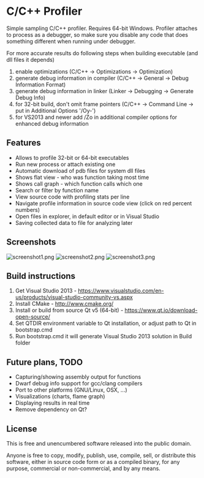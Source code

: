 C/C++ Profiler
==============

Simple sampling C/C++ profiler. Requires 64-bit Windows.
Profiler attaches to process as a debugger, so make sure you disable any code that does something different when running under debugger.

For more accurate results do following steps when building executable (and dll files it depends)

1. enable optimizations (C/C++ -> Optimizations -> Optimization)
2. generate debug information in compiler (C/C++ -> General -> Debug Information Format)
3. generate debug information in linker (Linker -> Debugging -> Generate Debug Info)
4. for 32-bit build, don't omit frame pointers (C/C++ -> Command Line -> put in Additional Options '/Oy-')
5. for VS2013 and newer add /Zo in additional compiler options for enhanced debug information

Features
--------

* Allows to profile 32-bit or 64-bit executables
* Run new process or attach existing one
* Automatic download of pdb files for system dll files
* Shows flat view - who was function taking most time
* Shows call graph - which function calls which one
* Search or filter by function name
* View source code with profiling stats per line
* Navigate profile information in source code view (click on red percent numbers)
* Open files in explorer, in default editor or in Visual Studio
* Saving collected data to file for analyzing later

Screenshots
-----------

![screenshot1.png](https://raw.githubusercontent.com/wiki/mmozeiko/CxxProfiler/screenshot1.png)
![screenshot2.png](https://raw.githubusercontent.com/wiki/mmozeiko/CxxProfiler/screenshot2.png)
![screenshot3.png](https://raw.githubusercontent.com/wiki/mmozeiko/CxxProfiler/screenshot3.png)


Build instructions
------------------

1. Get Visual Studio 2013 - https://www.visualstudio.com/en-us/products/visual-studio-community-vs.aspx
2. Install CMake - http://www.cmake.org/
3. Install or build from source Qt v5 (64-bit) - https://www.qt.io/download-open-source/
4. Set QTDIR environment variable to Qt installation, or adjust path to Qt in bootstrap.cmd
5. Run bootstrap.cmd it will generate Visual Studio 2013 solution in Build folder

Future plans, TODO
------------------

* Capturing/showing assembly output for functions
* Dwarf debug info support for gcc/clang compilers
* Port to other platforms (GNU/Linux, OSX, ...)
* Visualizations (charts, flame graph)
* Displaying results in real time
* Remove dependency on Qt?

License
-------

This is free and unencumbered software released into the public domain.

Anyone is free to copy, modify, publish, use, compile, sell, or
distribute this software, either in source code form or as a compiled
binary, for any purpose, commercial or non-commercial, and by any
means.
